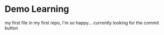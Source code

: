 # Demo Learning


my first file in my first repo,
I'm so happy...
currently looking for the commit button
